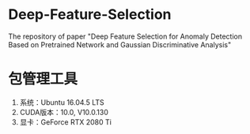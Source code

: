 # Deep-Feature-Selection
The repository of paper "Deep Feature Selection for Anomaly Detection Based on Pretrained Network and Gaussian Discriminative Analysis"
# 包管理工具
1. 系统：Ubuntu 16.04.5 LTS
2. CUDA版本：10.0, V10.0.130
3. 显卡：GeForce RTX 2080 Ti
